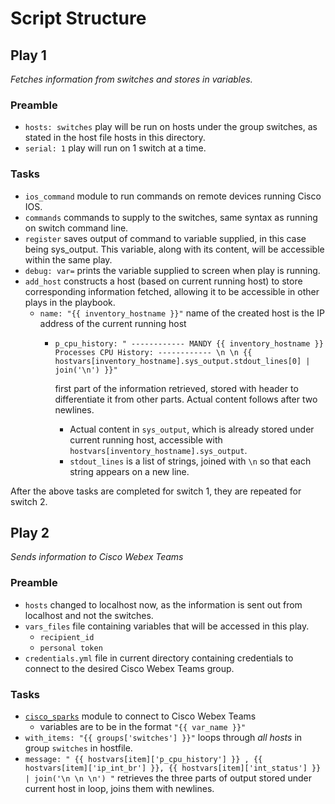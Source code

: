 # Script Structure
## Play 1
*Fetches information from switches and stores in variables.*

### Preamble
- `hosts: switches` play will be run on hosts under the group switches, as stated in the host file hosts in this directory.
- `serial: 1` play will run on 1 switch at a time.

### Tasks
- `ios_command` module to run commands on remote devices running Cisco IOS.
- `commands` commands to supply to the switches, same syntax as running on switch command line.
- `register` saves output of command to variable supplied, in this case being sys_output. This variable, along with its content, will be accessible within the same play.
- `debug: var=` prints the variable supplied to screen when play is running.
- `add_host` constructs a host (based on current running host) to store corresponding information fetched, allowing it to be accessible in other plays in the playbook.
    - `name: "{{ inventory_hostname }}"` name of the created host is the IP address of the current running host
        - `p_cpu_history: " ------------ MANDY {{ inventory_hostname }} Processes CPU History: ------------ \n \n {{ hostvars[inventory_hostname].sys_output.stdout_lines[0] | join('\n') }}"`
        
            first part of the information retrieved, stored with header to differentiate it from other parts. Actual content follows after two newlines.
        
            -  Actual content in `sys_output`, which is already stored under current running host, accessible with `hostvars[inventory_hostname].sys_output`.
            - `stdout_lines` is a list of strings, joined with `\n` so that each string appears on a new line.

After the above tasks are completed for switch 1, they are repeated for switch 2.

## Play 2
*Sends information to Cisco Webex Teams*

### Preamble
- `hosts` changed to localhost now, as the information is sent out from localhost and not the switches.
- `vars_files` file containing variables that will be accessed in this play.
    - `recipient_id`
    - `personal token`
- `credentials.yml` file in current directory containing credentials to connect to the desired Cisco Webex Teams group.

### Tasks
- [`cisco_sparks`](https://docs.ansible.com/ansible/latest/modules/cisco_spark_module.html) module to connect to Cisco Webex Teams
    - variables are to be in the format `"{{ var_name }}"`
- `with_items: "{{ groups['switches'] }}"` loops through *all hosts* in group `switches` in hostfile.
- `message: " {{ hostvars[item]['p_cpu_history'] }} , {{ hostvars[item]['ip_int_br'] }}, {{ hostvars[item]['int_status'] }} | join('\n \n \n') "`
    retrieves the three parts of output stored under current host in loop, joins them with newlines.